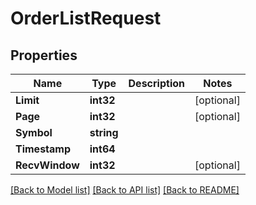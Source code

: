 # OrderListRequest

## Properties
Name | Type | Description | Notes
------------ | ------------- | ------------- | -------------
**Limit** | **int32** |  | [optional] 
**Page** | **int32** |  | [optional] 
**Symbol** | **string** |  | 
**Timestamp** | **int64** |  | 
**RecvWindow** | **int32** |  | [optional] 

[[Back to Model list]](../README.md#documentation-for-models) [[Back to API list]](../README.md#documentation-for-api-endpoints) [[Back to README]](../README.md)


